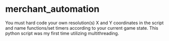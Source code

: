 # merchant_automation
You must hard code your own resolution(s) X and Y coordinates in the script and name functions/set timers according to your current game state. This python script was my first time utilizing multithreading.
